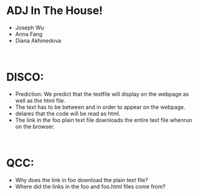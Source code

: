 # ADJ In The House!
* Joseph Wu
* Anna Fang
* Diana Akhmedova

<br>

# DISCO:
* Prediction: We predict that the textfile will display on the webpage as well as the html file.
* The text has to be between <html> and </html> in order to appear on the webpage.
* <!DOCTYPE html> delares that the code will be read as html.
* The link in the foo plain text file downloads the entire text file whenrun on the browser.

<br>

# QCC:
* Why does the link in foo download the plain text file?
* Where did the links in the foo and foo.html files come from?